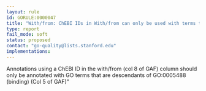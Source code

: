 ```yaml
---
layout: rule
id: GORULE:0000047
title: "With/from: ChEBI IDs in With/from can only be used with terms that are descendants of GO:0005488 (binding)"
type: report
fail_mode: soft
status: proposed
contact: "go-quality@lists.stanford.edu"
implementations:
---
```


Annotations using a ChEBI ID in the with/from (col 8 of GAF) column should only be annotated with GO terms that are descendants of GO:0005488 (binding) (Col 5 of GAF)"
